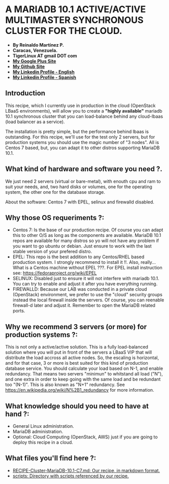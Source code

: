 # A MARIADB 10.1 ACTIVE/ACTIVE MULTIMASTER SYNCHRONOUS CLUSTER FOR THE CLOUD.

- **By Reinaldo Martínez P.**
- **Caracas, Venezuela.**
- **TigerLinux AT gmail DOT com**
- **[My Google Plus Site](https://plus.google.com/+ReinaldoMartinez)**
- **[My Github Site](https://github.com/tigerlinux)**
- **[My Linkedin Profile - English](https://ve.linkedin.com/in/tigerlinux/en)**
- **[My Linkedin Profile - Spanish](https://ve.linkedin.com/in/tigerlinux/es)**


## Introduction

This recipe, which I currently use in production in the cloud (OpenStack LBaaS environments), will allow you to create a **"highly available"** mariadb 10.1 synchronous cluster that you can load-balance behind any cloud-lbaas (load balancer as a service).

The installation is pretty simple, but the performance behind lbaas is outstanding. For this recipe, we'll use for the test only 2 servers, but for production systems you should use the magic number of "3 nodes". All is Centos 7 based, but, you can adapt it to other distros supporting MariaDB 10.1.

## What kind of hardware and software you need ?.

We just need 2 servers (virtual or bare-metal), with enouth cpu and ram to suit your needs, and, two hard disks or volumes, one for the operating system, the other one for the database storage.

About the software: Centos 7 with EPEL, selinux and firewalld disabled.

## Why those OS requeriments ?:

* Centos 7: Is the base of our production recipe. Of course you can adapt this to other O/S as long as the components are available. MariaDB 10.1 repos are available for many distros so yo will not have any problem if you want to go ubuntu or debian. Just ensure to work with the last stable version of your prefered distro.
* EPEL: This repo is the best addition to any Centos/RHEL based production system. I strongly recommend to install it !!. Also, really... What is a Centos machine without EPEL ???. For EPEL install instruction see: https://fedoraproject.org/wiki/EPEL
* SELINUX: Disabled just to ensure it will not interfere with mariadb 10.1. You can try to enable and adjust it after you have everything running.
* FIREWALLD: Because our LAB was conducted in a private cloud (OpenStack) environment, we prefer to use the "cloud" security groups instead the local firewall inside the servers. Of course, you can reenable firewall-d later and adjust it. Remember to open the MariaDB related ports.

## Why we recommend 3 servers (or more) for production systems ?:

This is not only a active/active solution. This is a fully load-balanced solution where you will put in front of the servers a LBaaS VIP that will distribute the load accross all active nodes. So, the escaling is horizontal, and for that case, 3 or more is best suited for this kind of production database service. You should calculate your load based on N-1, and enable redundancy. That means two servers "minimun" to whitstand all load ("N"), and one extra in order to keep going with the same load and be redundant too "(N-1)". This is also known as "N+1" redundancy. See https://en.wikipedia.org/wiki/N%2B1_redundancy for more information.

## What knowledge should you need to have at hand ?:

* General Linux administration.
* MariaDB administration.
* Optional: Cloud Computing (OpenStack, AWS) just if you are going to deploy this recipe in a cloud.

## What files you'll find here ?:

* [RECIPE-Cluster-MariaDB-10.1-C7.md: Our recipe, in markdown format.](https://github.com/tigerlinux/tigerlinux.github.io/blob/master/recipes/databases/mariadb-cluster-centos7/RECIPE-Cluster-MariaDB-10.1-C7.md "Our MariaDB Cluster Recipe")
* [scripts: Directory with scripts referenced by our recipe.](https://github.com/tigerlinux/tigerlinux.github.io/tree/master/recipes/databases/mariadb-cluster-centos7/scripts "Our Recipe Support Scripts")

